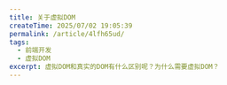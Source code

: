 ```yaml
---
title: 关于虚拟DOM
createTime: 2025/07/02 19:05:39
permalink: /article/4lfh65ud/
tags: 
  - 前端开发
  - 虚拟DOM
excerpt: 虚拟DOM和真实的DOM有什么区别呢？为什么需要虚拟DOM？
---
```


